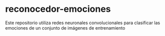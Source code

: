 # reconocedor-emociones
Este repositorio utiliza redes neuronales convolucionales para clasificar las emociones de un conjunto de imágenes de entrenamiento
